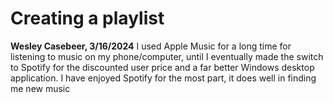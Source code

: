 # Creating a playlist
**Wesley Casebeer, 3/16/2024**
I used Apple Music for a long time for listening to music on my phone/computer, until I eventually made the switch to Spotify for the discounted user price and a far better Windows desktop application. I have enjoyed Spotify for the most part, it does well in finding me new music

